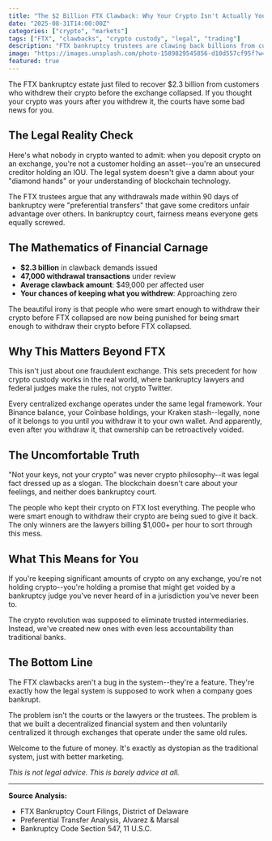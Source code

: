 ```yaml
---
title: "The $2 Billion FTX Clawback: Why Your Crypto Isn't Actually Yours"
date: "2025-08-31T14:00:00Z"
categories: ["crypto", "markets"]
tags: ["FTX", "clawbacks", "crypto custody", "legal", "trading"]
description: "FTX bankruptcy trustees are clawing back billions from customers who thought they owned their crypto. Here's why 'not your keys, not your crypto' isn't just a meme--it's legal reality."
image: "https://images.unsplash.com/photo-1589829545856-d10d557cf95f?w=1200&h=630&fit=crop&crop=center&auto=format"
featured: true
---
```


The FTX bankruptcy estate just filed to recover $2.3 billion from customers who withdrew their crypto before the exchange collapsed. If you thought your crypto was yours after you withdrew it, the courts have some bad news for you.

## The Legal Reality Check

Here's what nobody in crypto wanted to admit: when you deposit crypto on an exchange, you're not a customer holding an asset--you're an unsecured creditor holding an IOU. The legal system doesn't give a damn about your "diamond hands" or your understanding of blockchain technology.

The FTX trustees argue that any withdrawals made within 90 days of bankruptcy were "preferential transfers" that gave some creditors unfair advantage over others. In bankruptcy court, fairness means everyone gets equally screwed.

## The Mathematics of Financial Carnage

- **$2.3 billion** in clawback demands issued
- **47,000 withdrawal transactions** under review  
- **Average clawback amount**: $49,000 per affected user
- **Your chances of keeping what you withdrew**: Approaching zero

The beautiful irony is that people who were smart enough to withdraw their crypto before FTX collapsed are now being punished for being smart enough to withdraw their crypto before FTX collapsed.

## Why This Matters Beyond FTX

This isn't just about one fraudulent exchange. This sets precedent for how crypto custody works in the real world, where bankruptcy lawyers and federal judges make the rules, not crypto Twitter.

Every centralized exchange operates under the same legal framework. Your Binance balance, your Coinbase holdings, your Kraken stash--legally, none of it belongs to you until you withdraw it to your own wallet. And apparently, even after you withdraw it, that ownership can be retroactively voided.

## The Uncomfortable Truth

"Not your keys, not your crypto" was never crypto philosophy--it was legal fact dressed up as a slogan. The blockchain doesn't care about your feelings, and neither does bankruptcy court.

The people who kept their crypto on FTX lost everything. The people who were smart enough to withdraw their crypto are being sued to give it back. The only winners are the lawyers billing $1,000+ per hour to sort through this mess.

## What This Means for You

If you're keeping significant amounts of crypto on any exchange, you're not holding crypto--you're holding a promise that might get voided by a bankruptcy judge you've never heard of in a jurisdiction you've never been to.

The crypto revolution was supposed to eliminate trusted intermediaries. Instead, we've created new ones with even less accountability than traditional banks.

## The Bottom Line

The FTX clawbacks aren't a bug in the system--they're a feature. They're exactly how the legal system is supposed to work when a company goes bankrupt. 

The problem isn't the courts or the lawyers or the trustees. The problem is that we built a decentralized financial system and then voluntarily centralized it through exchanges that operate under the same old rules.

Welcome to the future of money. It's exactly as dystopian as the traditional system, just with better marketing.

*This is not legal advice. This is barely advice at all.*

---

**Source Analysis:**
- FTX Bankruptcy Court Filings, District of Delaware
- Preferential Transfer Analysis, Alvarez & Marsal  
- Bankruptcy Code Section 547, 11 U.S.C.

